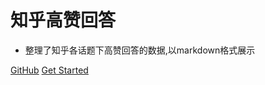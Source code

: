 # 知乎高赞回答

- 整理了知乎各话题下高赞回答的数据,以markdown格式展示

[GitHub](https://github.com/zhaoweilong007)
[Get Started](README.md)